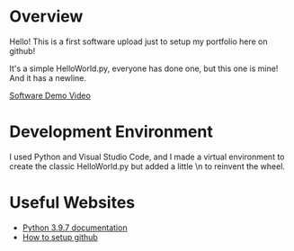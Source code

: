# Overview

Hello! This is a first software upload just to setup my portfolio here on github!

It's a simple HelloWorld.py, everyone has done one, but this one is mine! And it has a newline.

[Software Demo Video](https://youtu.be/h-tIU184qII)

# Development Environment

I used Python and Visual Studio Code, and I made a virtual environment to create the classic HelloWorld.py but added a little \n to reinvent the wheel.

# Useful Websites

- [Python 3.9.7 documentation](https://docs.python.org/3/)
- [How to setup github](https://docs.github.com/en/get-started/quickstart/set-up-git)
